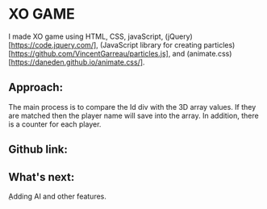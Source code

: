 # XO GAME

I made XO game using HTML, CSS, javaScript, (jQuery)[https://code.jquery.com/], (JavaScript library for creating particles)[https://github.com/VincentGarreau/particles.js], and (animate.css)[https://daneden.github.io/animate.css/].

## Approach:

The main process is to compare the Id div with the 3D array values. If they are matched then the player name will save into the array. In addition, there is a counter for each player.

## Github link:

## What's next:

ِAdding AI and other features.
